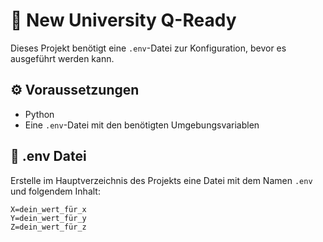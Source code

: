 # 📄 New University Q-Ready

Dieses Projekt benötigt eine `.env`-Datei zur Konfiguration, bevor es ausgeführt werden kann.

## ⚙️ Voraussetzungen

- Python
- Eine `.env`-Datei mit den benötigten Umgebungsvariablen

## 📁 .env Datei

Erstelle im Hauptverzeichnis des Projekts eine Datei mit dem Namen `.env` und folgendem Inhalt:

```env
X=dein_wert_für_x
Y=dein_wert_für_y
Z=dein_wert_für_z
